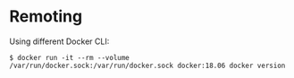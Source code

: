 # Remoting

Using different Docker CLI:

```
$ docker run -it --rm --volume /var/run/docker.sock:/var/run/docker.sock docker:18.06 docker version
```